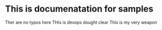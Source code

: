 # This is documenatation for samples
Ther are no typos here 
THis is devops dought clear
This is my very weapon